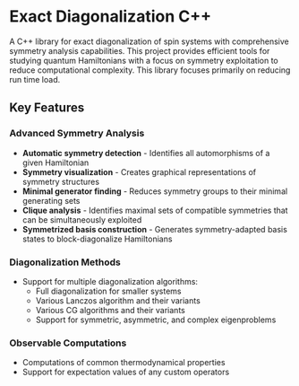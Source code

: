 # Exact Diagonalization C++

A C++ library for exact diagonalization of spin systems with comprehensive symmetry analysis capabilities. This project provides efficient tools for studying quantum Hamiltonians with a focus on symmetry exploitation to reduce computational complexity. This library focuses primarily on reducing run time load.

## Key Features

### Advanced Symmetry Analysis
- **Automatic symmetry detection** - Identifies all automorphisms of a given Hamiltonian
- **Symmetry visualization** - Creates graphical representations of symmetry structures
- **Minimal generator finding** - Reduces symmetry groups to their minimal generating sets
- **Clique analysis** - Identifies maximal sets of compatible symmetries that can be simultaneously exploited
- **Symmetrized basis construction** - Generates symmetry-adapted basis states to block-diagonalize Hamiltonians

### Diagonalization Methods
- Support for multiple diagonalization algorithms:
    - Full diagonalization for smaller systems
    - Various Lanczos algorithm and their variants
    - Various CG algorithms and their variants
    - Support for symmetric, asymmetric, and complex eigenproblems

### Observable Computations
- Computations of common thermodynamical properties
- Support for expectation values of any custom operators